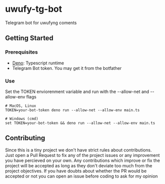# uwufy-tg-bot
 Telegram bot for uwufyng coments

## Getting Started

### Prerequisites
 - [Deno](https://deno.land/#installation): Typescript runtime
 - Telegram Bot token. You may get it from the botfather

### Use

Set the TOKEN enviorenment variable and run with the --allow-net and --allow-env flags
```shell script
# MacOS, Linux
TOKEN=your-bot-token deno run --allow-net --allow-env main.ts
```
```shell script
# Windows (cmd)
set TOKEN=your-bot-token && deno run --allow-net --allow-env main.ts
```

## Contributing
Since this is a tiny project we don't have strict rules about contributions. Just open a Pull Request to fix any of the project issues or any improvement you have percieved on your own. Any contributions which improve or fix the project will be accepted as long as they don't deviate too much from the project objectives. If you have doubts about whether the PR would be accepted or not you can open an issue before coding to ask for my opinion